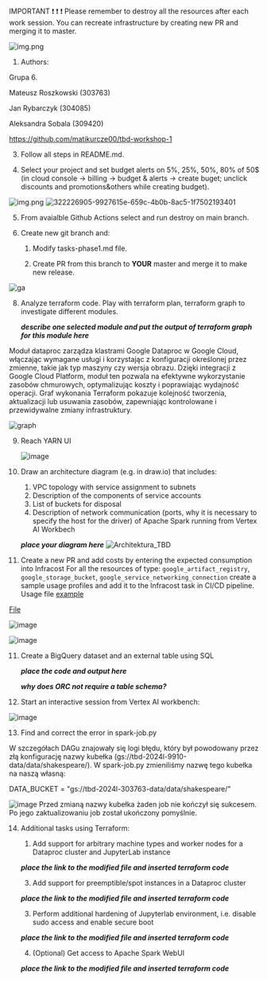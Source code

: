 IMPORTANT ❗ ❗ ❗ Please remember to destroy all the resources after each work session. You can recreate infrastructure by creating new PR and merging it to master.
  
![img.png](doc/figures/destroy.png)

1. Authors:

Grupa 6.

Mateusz Roszkowski (303763)

Jan Rybarczyk (304085)

Aleksandra Sobala (309420)

   https://github.com/matikurcze00/tbd-workshop-1

3. Follow all steps in README.md.


4. Select your project and set budget alerts on 5%, 25%, 50%, 80% of 50$ (in cloud console -> billing -> budget & alerts -> create buget; unclick discounts and promotions&others while creating budget).


  ![img.png](doc/figures/discounts.png)
  ![322226905-9927615e-659c-4b0b-8ac5-1f7502193401](https://github.com/matikurcze00/tbd-workshop-1/assets/88709044/aef3d489-37fd-48d3-86a1-9e04e0e378ac)


5. From avaialble Github Actions select and run destroy on main branch.
   
7. Create new git branch and:
    1. Modify tasks-phase1.md file.
    
    2. Create PR from this branch to **YOUR** master and merge it to make new release. 

![ga](https://github.com/matikurcze00/tbd-workshop-1/assets/88709044/98a7fbc3-c742-4803-b621-0b87eeba2a3e)

8. Analyze terraform code. Play with terraform plan, terraform graph to investigate different modules.

    ***describe one selected module and put the output of terraform graph for this module here***

Moduł dataproc zarządza klastrami Google Dataproc w Google Cloud, włączając wymagane usługi i korzystając z konfiguracji określonej przez zmienne, takie jak typ maszyny czy wersja obrazu. Dzięki integracji z Google Cloud Platform, moduł ten pozwala na efektywne wykorzystanie zasobów chmurowych, optymalizując koszty i poprawiając wydajność operacji. Graf wykonania Terraform pokazuje kolejność tworzenia, aktualizacji lub usuwania zasobów, zapewniając kontrolowane i przewidywalne zmiany infrastruktury.

![graph](https://github.com/matikurcze00/tbd-workshop-1/assets/88709044/550faccb-c54b-4d6a-aa95-152aad48e358)


   
9. Reach YARN UI
   
   ![image](https://github.com/matikurcze00/tbd-workshop-1/assets/101199483/d6d45580-7cd7-4fce-8060-20962cca782e)

   
10. Draw an architecture diagram (e.g. in draw.io) that includes:
    1. VPC topology with service assignment to subnets
    2. Description of the components of service accounts
    3. List of buckets for disposal
    4. Description of network communication (ports, why it is necessary to specify the host for the driver) of Apache Spark running from Vertex AI Workbech
  
    ***place your diagram here***
![Architektura_TBD](https://github.com/matikurcze00/tbd-workshop-1/assets/88709044/0d5cf1ea-4a9d-43e5-96d3-6197f74f8de6)


11. Create a new PR and add costs by entering the expected consumption into Infracost
For all the resources of type: `google_artifact_registry`, `google_storage_bucket`, `google_service_networking_connection`
create a sample usage profiles and add it to the Infracost task in CI/CD pipeline. Usage file [example](https://github.com/infracost/infracost/blob/master/infracost-usage-example.yml) 

   [File](https://github.com/matikurcze00/tbd-workshop-1/blob/dev/task-1/infracost-usage.yml)

  ![image](https://github.com/matikurcze00/tbd-workshop-1/assets/80173470/d8a8bedc-ea96-4386-8d75-93ee64686365)

  ![image](https://github.com/matikurcze00/tbd-workshop-1/assets/101199483/a5c41fc3-19e2-476a-bff0-3558f4650586)



11. Create a BigQuery dataset and an external table using SQL
    
    ***place the code and output here***
   
    ***why does ORC not require a table schema?***

  
12. Start an interactive session from Vertex AI workbench:

   ![image](https://github.com/matikurcze00/tbd-workshop-1/assets/101199483/1d89e4ed-2e54-48f4-a222-55579157af00)

   
13. Find and correct the error in spark-job.py

W szczegółach DAGu znajowały się logi błędu, który był powodowany przez złą konfigurację nazwy kubełka (gs://tbd-2024l-9910-data/data/shakespeare/). 
W spark-job.py zmieniliśmy nazwę tego kubełka na naszą własną:

DATA_BUCKET = "gs://tbd-2024l-303763-data/data/shakespeare/"

![image](https://github.com/matikurcze00/tbd-workshop-1/assets/101199483/c0b5304d-9b7a-4c60-a703-0ee4449c8f08)
Przed zmianą nazwy kubełka żaden job nie kończył się sukcesem. Po jego zaktualizowaniu job został ukończony pomyślnie.

14. Additional tasks using Terraform:

    1. Add support for arbitrary machine types and worker nodes for a Dataproc cluster and JupyterLab instance

    ***place the link to the modified file and inserted terraform code***
    
    3. Add support for preemptible/spot instances in a Dataproc cluster

    ***place the link to the modified file and inserted terraform code***
    
    3. Perform additional hardening of Jupyterlab environment, i.e. disable sudo access and enable secure boot
    
    ***place the link to the modified file and inserted terraform code***

    4. (Optional) Get access to Apache Spark WebUI

    ***place the link to the modified file and inserted terraform code***
